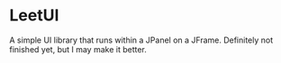 # LeetUI
A simple UI library that runs within a JPanel on a JFrame. Definitely not finished yet, but I may make it better.
